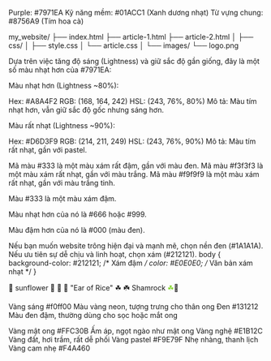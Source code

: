 Purple: #7971EA
Kỹ năng mềm: #01ACC1 (Xanh dương nhạt)
Từ vựng chung: #8756A9 (Tím hoa cà)

my_website/
├── index.html
├── article-1.html
├── article-2.html
│
├── css/
│   ├── style.css
│   └── article.css
│
└── images/
    └── logo.png

Dựa trên việc tăng độ sáng (Lightness) và giữ sắc độ gần giống, đây là một số màu nhạt hơn của #7971EA:

Màu nhạt hơn (Lightness ~80%):

Hex: #A8A4F2
RGB: (168, 164, 242)
HSL: (243, 76%, 80%)
Mô tả: Màu tím nhạt hơn, vẫn giữ sắc độ gốc nhưng sáng hơn.


Màu rất nhạt (Lightness ~90%):

Hex: #D6D3F9
RGB: (214, 211, 249)
HSL: (243, 76%, 90%)
Mô tả: Màu tím rất nhạt, gần với pastel.

Mã màu #333 là một màu xám rất đậm, gần với màu đen.
Mã màu #f3f3f3 là một màu xám rất nhạt, gần với màu trắng.
Mã màu #f9f9f9 là một màu xám rất nhạt, gần với màu trắng tinh.

Màu #333 là một màu xám đậm.

Màu nhạt hơn của nó là #666 hoặc #999.

Màu đậm hơn của nó là #000 (màu đen).

Nếu bạn muốn website trông hiện đại và mạnh mẽ, chọn nền đen (#1A1A1A). Nếu ưu tiên sự dễ chịu và linh hoạt, chọn xám (#212121).
body {
  background-color: #212121; /* Xám đậm */
  color: #E0E0E0; /* Văn bản xám nhạt */
}

&#127803; sunflower 🌻
&#127806; 🌾 "Ear of Rice"
&#9752; ☘️ Shamrock <span style="color:#86d731;;">&#9752;</span>🌱

Vàng sáng	#f0ff00	Màu vàng neon, tượng trưng cho thân ong
Đen	#131212	Màu đen đậm, thường dùng cho sọc hoặc mắt ong


Vàng mật ong	#FFC30B	Ấm áp, ngọt ngào như mật ong
Vàng nghệ	#E1B12C	Vàng đất, hơi trầm, rất dễ phối
Vàng pastel	#F9E79F	Nhẹ nhàng, thanh lịch
Vàng cam nhẹ	#F4A460	